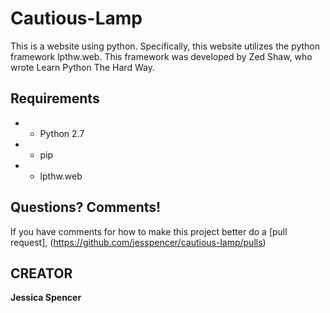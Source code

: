 # Cautious-Lamp
This is a website using python. Specifically, this website utilizes the python framework lpthw.web. This framework was developed by Zed Shaw, who wrote Learn Python The Hard Way.

## Requirements
* - Python 2.7
* - pip
* - lpthw.web

## Questions? Comments!
If you have comments for how to make this project better do a [pull request], (https://github.com/jesspencer/cautious-lamp/pulls)

## CREATOR
**Jessica Spencer**
